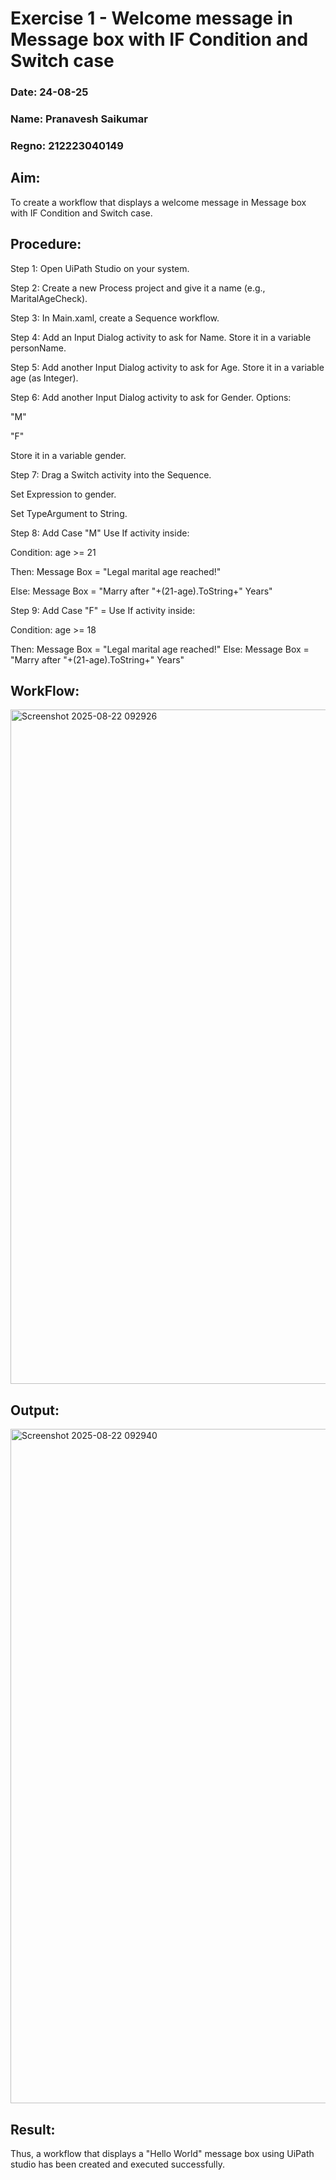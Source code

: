 # Exercise 1 - Welcome message in Message box with IF Condition and Switch case

### Date: 24-08-25

### Name: Pranavesh Saikumar
### Regno: 212223040149

## Aim:
To create a workflow that displays a welcome message in Message box with IF Condition and Switch case.

## Procedure:
Step 1: Open UiPath Studio on your system.

Step 2: Create a new Process project and give it a name (e.g., MaritalAgeCheck).

Step 3: In Main.xaml, create a Sequence workflow.

Step 4: Add an Input Dialog activity to ask for Name. Store it in a variable personName.

Step 5: Add another Input Dialog activity to ask for Age. Store it in a variable age (as Integer).

Step 6: Add another Input Dialog activity to ask for Gender. Options:

"M"

"F"

Store it in a variable gender.

Step 7: Drag a Switch activity into the Sequence.

Set Expression to gender.

Set TypeArgument to String.

Step 8: Add Case "M"  Use If activity inside:

Condition: age >= 21

Then: Message Box = "Legal marital age reached!"

Else: Message Box = "Marry after "+(21-age).ToString+" Years"

Step 9: Add Case "F" = Use If activity inside:

Condition: age >= 18

Then: Message Box = "Legal marital age reached!"
Else: Message Box = "Marry after "+(21-age).ToString+" Years"

## WorkFlow:
<img width="1919" height="1079" alt="Screenshot 2025-08-22 092926" src="https://github.com/user-attachments/assets/aa7ff543-5996-45b0-90bd-df74313a7d2c" />

## Output:
<img width="1919" height="1079" alt="Screenshot 2025-08-22 092940" src="https://github.com/user-attachments/assets/fcf7f858-d40e-4f51-a87b-3589636719c0" />

## Result:
Thus, a workflow that displays a "Hello World" message box using UiPath studio has been created and executed successfully.
